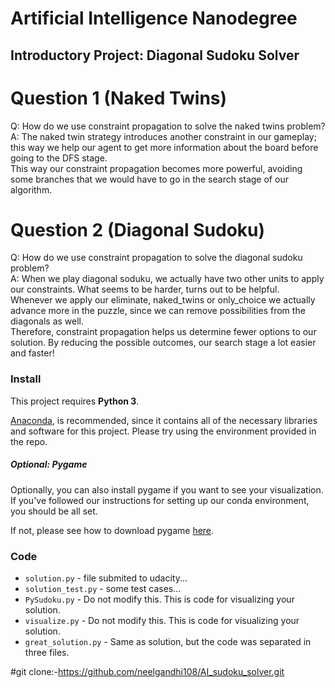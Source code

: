 # Artificial Intelligence Nanodegree
## Introductory Project: Diagonal Sudoku Solver

# Question 1 (Naked Twins)
Q: How do we use constraint propagation to solve the naked twins problem?  
A: The naked twin strategy introduces another constraint in our gameplay; this way we help our agent to get more information about the board before going to the DFS stage.  
   This way our constraint propagation becomes more powerful, avoiding some branches that we would have to go in the search stage of our algorithm.

# Question 2 (Diagonal Sudoku)
Q: How do we use constraint propagation to solve the diagonal sudoku problem?  
A: When we play diagonal soduku, we actually have two other units to apply our constraints. What seems to be harder, turns out to be helpful.  
   Whenever we apply our eliminate, naked_twins or only_choice we actually advance more in the puzzle, since we can remove possibilities from the diagonals as well.  
   Therefore, constraint propagation helps us determine fewer options to our solution. By reducing the possible outcomes, our search stage a lot easier and faster!

### Install

This project requires **Python 3**.

[Anaconda](https://www.continuum.io/downloads), is recommended, since it contains all of the necessary libraries and software for this project.
Please try using the environment provided in the repo.

##### Optional: Pygame
Optionally, you can also install pygame if you want to see your visualization. If you've followed our instructions for setting up our conda environment, you should be all set.

If not, please see how to download pygame [here](http://www.pygame.org/download.shtml).

### Code

* `solution.py` - file submited to udacity...
* `solution_test.py` - some test cases...
* `PySudoku.py` - Do not modify this. This is code for visualizing your solution.
* `visualize.py` - Do not modify this. This is code for visualizing your solution.
* `great_solution.py` - Same as solution, but the code was separated in three files.

#git clone:-https://github.com/neelgandhi108/AI_sudoku_solver.git
